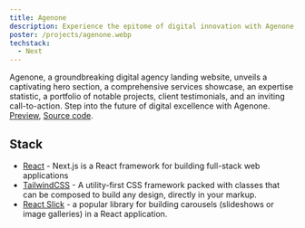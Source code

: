 ```yaml
---
title: Agenone
description: Experience the epitome of digital innovation with Agenone, a dynamic agency landing website meticulously crafted using Next.js, Tailwind CSS, and GSAP technology. Dive into a visually stunning hero section, conveying the agency's core advantages, explore an exhaustive services segment showcasing their diverse offerings, grasp their expertise through an experience statistic, peruse a portfolio highlighting past triumphs, read glowing testimonials from satisfied clients, and find a compelling call-to-action beckoning potential clients to initiate contact.
poster: /projects/agenone.webp
techstack:
  - Next
---
```


Agenone, a groundbreaking digital agency landing website, unveils a captivating hero section, a comprehensive services showcase, an expertise statistic, a portfolio of notable projects, client testimonials, and an inviting call-to-action. Step into the future of digital excellence with Agenone.
[Preview](https://agenone.wiscaksono.com), [Source code](https://github.com/wiscaksono/agenone).

## Stack

- [React](https://nextjs.org) - Next.js is a React framework for building full-stack web applications
- [TailwindCSS](https://tailwindcss.com) - A utility-first CSS framework packed with classes that can be composed to build any design, directly in your markup.
- [React Slick](https://expo.dev) - a popular library for building carousels (slideshows or image galleries) in a React application.
